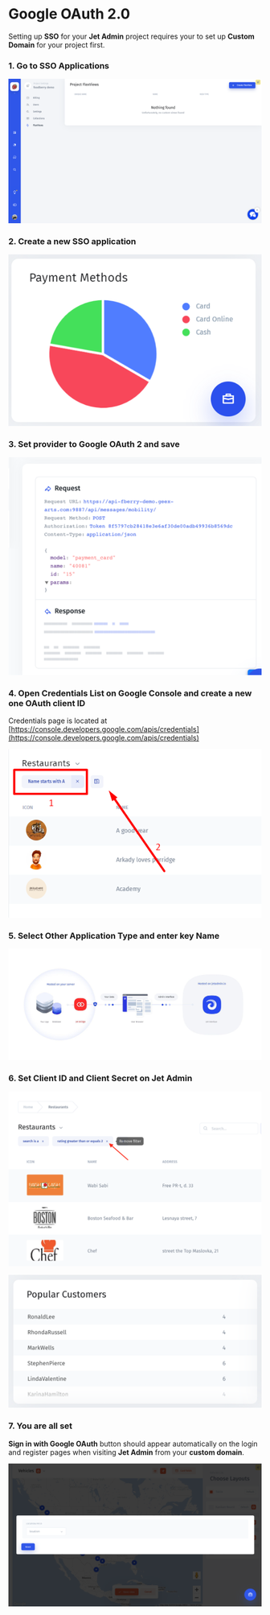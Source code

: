 # Google OAuth 2.0

Setting up **SSO** for your **Jet Admin** project requires your to set up **Custom Domain** for your project first.

### 1. Go to SSO Applications

![](../../.gitbook/assets/image%20%28184%29.png)

### 2. Create a new SSO application

![](../../.gitbook/assets/image%20%28257%29.png)

### 3. Set provider to Google OAuth 2 and save

![](../../.gitbook/assets/image%20%2826%29.png)

### 4. Open Credentials List on Google Console and create a new one OAuth client ID

Credentials page is located at [https://console.developers.google.com/apis/credentials](https://console.developers.google.com/apis/credentials)

![](../../.gitbook/assets/image%20%28177%29.png)

### 5. Select Other Application Type and enter key Name

![](../../.gitbook/assets/image%20%28179%29.png)

### 6. Set Client ID and Client Secret on Jet Admin

![](../../.gitbook/assets/image%20%28173%29.png)

![](../../.gitbook/assets/image%20%28164%29.png)

### 7. You are all set

**Sign in with Google OAuth** button should appear automatically on the login and register pages when visiting **Jet Admin** from your **custom domain**.

![](../../.gitbook/assets/image%20%28219%29.png)

